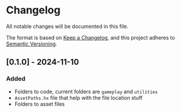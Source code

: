 # Changelog
All notable changes will be documented in this file.

The format is based on [Keep a Changelog](https://keepachangelog.com/en/1.0.0/),
and this project adheres to [Semantic Versioning](https://semver.org/spec/v2.0.0.html).

## [0.1.0] - 2024-11-10
### Added
- Folders to code, current folders are `gameplay` and `utilities`
- `AssetPaths.hx` file that help with the file location stuff
- Folders to asset files